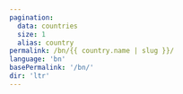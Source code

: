 ```yaml
---
pagination:
  data: countries
  size: 1
  alias: country
permalink: /bn/{{ country.name | slug }}/
language: 'bn'
basePermalink: '/bn/'
dir: 'ltr'
---
```



